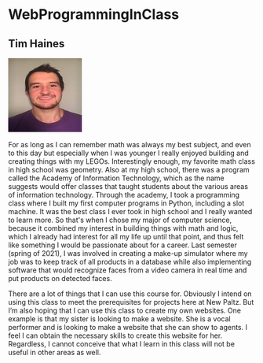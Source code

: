 # WebProgrammingInClass
## Tim Haines
 
![Photo](https://github.com/hainest97/WebProgrammingInClass/blob/main/_182920_1.jfif)

For as long as I can remember math was always my best subject, and even to this day but especially when I was younger I really enjoyed building and creating things with my LEGOs. Interestingly enough, my favorite math class in high school was geometry. Also at my high school, there was a program called the Academy of Information Technology, which as the name suggests would offer classes that taught students about the various areas of information technology. Through the academy, I took a programming class where I built my first computer programs in Python, including a slot machine. It was the best class I ever took in high school and I really wanted to learn more. So that's when I chose my major of computer science, because it combined my interest in building things with math and logic, which I already had interest for all my life up until that point, and thus felt like something I would be passionate about for a career. Last semester (spring of 2021), I was involved in creating a make-up simulator where my job was to keep track of all products in a database while also implementing software that would recognize faces from a video camera in real time and put products on detected faces.

There are a lot of things that I can use this course for. Obviously I intend on using this class to meet the prerequisites for projects here at New Paltz. But I’m also hoping that I can use this class to create my own websites. One example is that my sister is looking to make a website. She is a vocal performer and is looking to make a website that she can show to agents. I feel I can obtain the necessary skills to create this website for her. Regardless, I cannot conceive that what I learn in this class will not be useful in other areas as well. 
